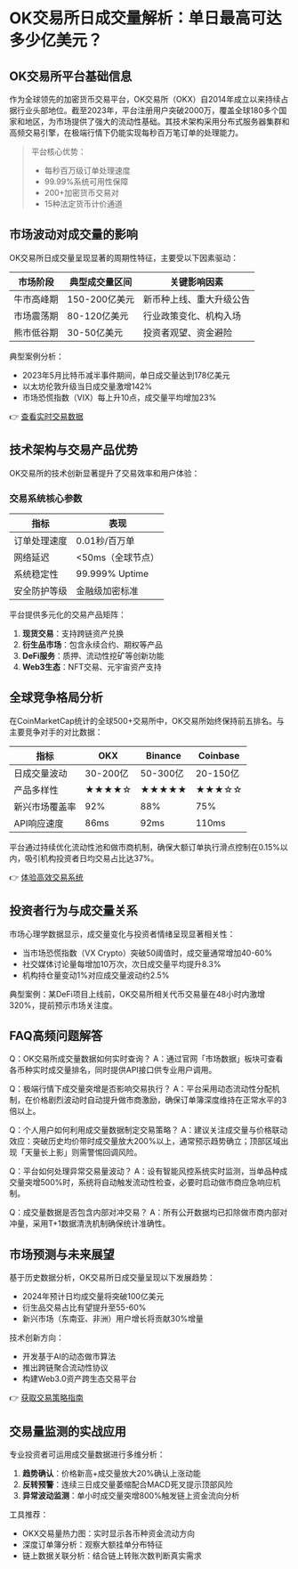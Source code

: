 # OK交易所日成交量解析：单日最高可达多少亿美元？

## OK交易所平台基础信息

作为全球领先的加密货币交易平台，OK交易所（OKX）自2014年成立以来持续占据行业头部地位。截至2023年，平台注册用户突破2000万，覆盖全球180多个国家和地区，为市场提供了强大的流动性基础。其技术架构采用分布式服务器集群和高频交易引擎，在极端行情下仍能实现每秒百万笔订单的处理能力。

> 平台核心优势：
> - 每秒百万级订单处理速度
> - 99.99%系统可用性保障
> - 200+加密货币交易对
> - 15种法定货币计价通道

## 市场波动对成交量的影响

OK交易所日成交量呈现显著的周期性特征，主要受以下因素驱动：

| 市场阶段   | 典型成交量区间 | 关键影响因素               |
|------------|----------------|--------------------------|
| 牛市高峰期 | 150-200亿美元  | 新币种上线、重大升级公告   |
| 市场震荡期 | 80-120亿美元   | 行业政策变化、机构入场     |
| 熊市低谷期 | 30-50亿美元    | 投资者观望、资金避险       |

典型案例分析：
- 2023年5月比特币减半事件期间，单日成交量达到178亿美元
- 以太坊伦敦升级当日成交量激增142%
- 市场恐慌指数（VIX）每上升10点，成交量平均增加23%

👉 [查看实时交易数据](https://bit.ly/okx_welcome)

## 技术架构与交易产品优势

OK交易所的技术创新显著提升了交易效率和用户体验：

### 交易系统核心参数
| 指标         | 表现           |
|--------------|----------------|
| 订单处理速度 | 0.01秒/百万单  |
| 网络延迟     | <50ms（全球节点）|
| 系统稳定性   | 99.999% Uptime |
| 安全防护等级 | 金融级加密标准 |

平台提供多元化的交易产品矩阵：
1. **现货交易**：支持跨链资产兑换
2. **衍生品市场**：包含永续合约、期权等产品
3. **DeFi服务**：质押、流动性挖矿等创新功能
4. **Web3生态**：NFT交易、元宇宙资产支持

## 全球竞争格局分析

在CoinMarketCap统计的全球500+交易所中，OK交易所始终保持前五排名。与主要竞争对手的对比数据：

| 指标         | OKX       | Binance   | Coinbase  |
|--------------|-----------|-----------|-----------|
| 日成交量波动 | 30-200亿  | 50-300亿  | 20-150亿  |
| 产品多样性   | ★★★★☆     | ★★★★★     | ★★★☆☆     |
| 新兴市场覆盖率 | 92%       | 88%       | 75%       |
| API响应速度  | 86ms      | 92ms      | 110ms     |

平台通过持续优化流动性池和做市商机制，确保大额订单执行滑点控制在0.15%以内，吸引机构投资者日均交易占比达37%。

👉 [体验高效交易系统](https://bit.ly/okx_welcome)

## 投资者行为与成交量关系

市场心理学数据显示，成交量变化与投资者情绪呈现显著相关性：
- 当市场恐慌指数（VX Crypto）突破50阈值时，成交量通常增加40-60%
- 社交媒体讨论量每增加10万次，次日成交量平均提升8.3%
- 机构持仓量变动1%对应成交量波动约2.5%

典型案例：某DeFi项目上线前，OK交易所相关代币交易量在48小时内激增320%，提前预示市场关注度。

## FAQ高频问题解答

Q：OK交易所成交量数据如何实时查询？
A：通过官网「市场数据」板块可查看各币种实时成交量排名，同时提供API接口供专业用户调用。

Q：极端行情下成交量突增是否影响交易执行？
A：平台采用动态流动性分配机制，在价格剧烈波动时自动提升做市商激励，确保订单簿深度维持在正常水平的3倍以上。

Q：个人用户如何利用成交量数据制定交易策略？
A：建议关注成交量与价格联动效应：突破历史均价带时成交量放大200%以上，通常预示趋势确立；顶部区域出现「天量长上影」则需警惕回调风险。

Q：平台如何处理异常交易量波动？
A：设有智能风控系统实时监测，当单品种成交量突增500%时，系统将自动触发流动性检查，必要时启动做市商应急响应机制。

Q：成交量数据是否包含内部对冲交易？
A：所有公开数据均已扣除做市商内部对冲量，采用T+1数据清洗机制确保统计准确性。

## 市场预测与未来展望

基于历史数据分析，OK交易所日成交量呈现以下发展趋势：
- 2024年预计日均成交量将突破100亿美元
- 衍生品交易占比有望提升至55-60%
- 新兴市场（东南亚、非洲）用户增长将贡献30%增量

技术创新方向：
- 开发基于AI的动态做市算法
- 推出跨链聚合流动性协议
- 构建Web3.0资产跨生态交易平台

👉 [获取交易策略指南](https://bit.ly/okx_welcome)

## 交易量监测的实战应用

专业投资者可运用成交量数据进行多维分析：
1. **趋势确认**：价格新高+成交量放大20%确认上涨动能
2. **反转预警**：连续三日成交量萎缩配合MACD死叉提示顶部风险
3. **异常波动监测**：单小时成交量突增800%触发链上资金流向分析

工具推荐：
- OKX交易量热力图：实时显示各币种资金流动方向
- 深度订单簿分析：观察大额挂单分布特征
- 链上数据关联分析：结合链上转账次数判断真实需求
